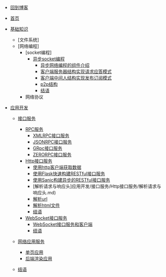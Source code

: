 * [回到博客](http://blog.hszofficial.site/)
* [首页](README.md)
* [基础知识](基础知识/README.md)
    * [文件系统]
    * [网络编程]
        * [socket编程]
            * [异步socket编程](基础知识/网络编程/socket编程/异步socket编程/README.md)
                * [异步网络编程的组件介绍](基础知识/网络编程/socket编程/异步socket编程/异步网络编程的组件介绍.md)
                * [客户端服务器结构实现请求应答模式](基础知识/网络编程/socket编程/异步socket编程/客户端服务器结构实现请求应答模式.md)
                * [客户端中间人结构实现发布订阅模式](基础知识/网络编程/socket编程/异步socket编程/客户端中间人结构实现发布订阅模式.md)
                * [p2p结构](基础知识/网络编程/socket编程/异步socket编程/p2p结构.md)
                * [结语](基础知识/网络编程/socket编程/异步socket编程/结语.md)
        * 网络协议

* [应用开发](应用开发/接口服务/README.md)
    * [接口服务]()
        * [RPC服务](应用开发/接口服务/RPC服务/README.md)
            * [XMLRPC接口服务](应用开发/接口服务/RPC服务/XMLRPC接口服务.md)
            * [JSONRPC接口服务](应用开发/接口服务/RPC服务/JSONRPC接口服务.md)
            * [GRpc接口服务](应用开发/接口服务/RPC服务/GRpc接口服务.md)
            * [ZERORPC接口服务](应用开发/接口服务/RPC服务/ZERORPC接口服务.md)
        * [Http接口服务](应用开发/接口服务/Http接口服务/README.md)
            * [使用http客户端获取数据](应用开发/接口服务/Http接口服务/使用http客户端获取数据.md)
            * [使用Flask快速构建RESTful接口服务](应用开发/接口服务/Http接口服务/使用Flask快速构建RESTful接口服务.md)
            * [使用Sanic构建异步的RESTful接口服务](应用开发/接口服务/Http接口服务/使用Sanic构建异步的RESTful接口服务.md)
            * [解析请求与响应头]应用开发/接口服务/Http接口服务/解析请求与响应头.md)
            * [解析url](应用开发/接口服务/Http接口服务/解析url.md)
            * [解析html文件](应用开发/接口服务/Http接口服务/解析html文件.md)
            * [结语](应用开发/接口服务/Http接口服务/结语.md)
        * [WebSocket接口服务](应用开发/接口服务/WebSocket接口服务/README.md)
            * [WebSocket接口服务和客户端](应用开发/接口服务/WebSocket接口服务/WebSocket接口服务和客户端.md)
            * [结语](应用开发/接口服务/WebSocket接口服务/结语.md)

    * [网络应用服务]()
        * [单页应用]()
        * [后端渲染应用]()
    * [结语](应用开发/结语.md)
